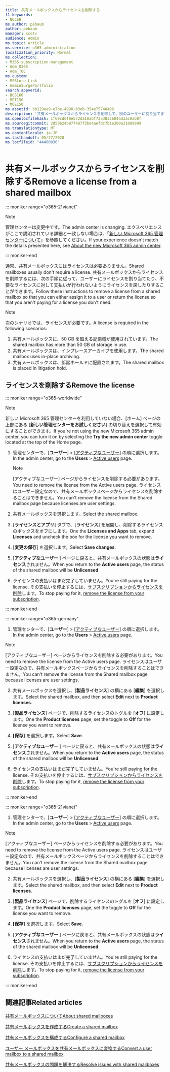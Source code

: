 ```yaml
---
title: 共有メールボックスからライセンスを削除する
f1.keywords:
- NOCSH
ms.author: pebaum
author: pebaum
manager: scotv
audience: Admin
ms.topic: article
ms.service: o365-administration
localization_priority: Normal
ms.collection:
- M365-subscription-management
- Adm_O365
- Adm_TOC
ms.custom:
- MSStore_Link
- AdminSurgePortfolio
search.appverid:
- BCS160
- MET150
- MOE150
ms.assetid: bb229ee9-e7be-4990-b3eb-354e75740496
description: '共有メールボックスからライセンスを削除して、別のユーザーに割り当てます。 '
ms.openlocfilehash: 1f69cd6f0e572da18abf7253832604ad3ac0ab8f
ms.sourcegitcommit: 2d59b24b877487f3b84aefdc7b1e200a21009999
ms.translationtype: MT
ms.contentlocale: ja-JP
ms.lasthandoff: 05/27/2020
ms.locfileid: "44400030"
---
```

# <a name="remove-a-license-from-a-shared-mailbox"></a><span data-ttu-id="1fa2c-103">共有メールボックスからライセンスを削除する</span><span class="sxs-lookup"><span data-stu-id="1fa2c-103">Remove a license from a shared mailbox</span></span>

::: moniker range="o365-21vianet"

> [!NOTE]
> <span data-ttu-id="1fa2c-104">管理センターは変更中です。</span><span class="sxs-lookup"><span data-stu-id="1fa2c-104">The admin center is changing.</span></span> <span data-ttu-id="1fa2c-105">エクスペリエンスがここで説明されている詳細と一致しない場合は、「[新しい Microsoft 365 管理センターについて](https://docs.microsoft.com/microsoft-365/admin/microsoft-365-admin-center-preview?view=o365-21vianet)」を参照してください。</span><span class="sxs-lookup"><span data-stu-id="1fa2c-105">If your experience doesn't match the details presented here, see [About the new Microsoft 365 admin center](https://docs.microsoft.com/microsoft-365/admin/microsoft-365-admin-center-preview?view=o365-21vianet).</span></span>

::: moniker-end

<span data-ttu-id="1fa2c-106">通常、共有メールボックスにはライセンスは必要ありません。</span><span class="sxs-lookup"><span data-stu-id="1fa2c-106">Shared mailboxes usually don't require a license.</span></span> <span data-ttu-id="1fa2c-107">共有メールボックスからライセンスを削除するには、次の手順に従って、ユーザーにライセンスを割り当てたり、不要なライセンスに対して支払いが行われないようにライセンスを戻したりすることができます。</span><span class="sxs-lookup"><span data-stu-id="1fa2c-107">Follow these instructions to remove a license from a shared mailbox so that you can either assign it to a user or return the license so that you aren't paying for a license you don't need.</span></span>

> [!NOTE]
> <span data-ttu-id="1fa2c-108">次のシナリオでは、ライセンスが必要です。</span><span class="sxs-lookup"><span data-stu-id="1fa2c-108">A license is required in the following scenarios:</span></span>
> 1. <span data-ttu-id="1fa2c-109">共有メールボックスに、50 GB を超える記憶域が使用されています。</span><span class="sxs-lookup"><span data-stu-id="1fa2c-109">The shared mailbox has more than 50 GB of storage in use.</span></span>
> 2. <span data-ttu-id="1fa2c-110">共有メールボックスは、インプレースアーカイブを使用します。</span><span class="sxs-lookup"><span data-stu-id="1fa2c-110">The shared mailbox uses in-place archiving.</span></span>
> 3. <span data-ttu-id="1fa2c-111">共有メールボックスは、訴訟ホールドに配置されます。</span><span class="sxs-lookup"><span data-stu-id="1fa2c-111">The shared mailbox is placed in litigation hold.</span></span>

  
## <a name="remove-the-license"></a><span data-ttu-id="1fa2c-112">ライセンスを削除する</span><span class="sxs-lookup"><span data-stu-id="1fa2c-112">Remove the license</span></span>

::: moniker range="o365-worldwide"

> [!NOTE]
> <span data-ttu-id="1fa2c-113">新しい Microsoft 365 管理センターを利用していない場合、[ホーム] ページの上部にある [**新しい管理センターをお試しください**] の切り替えを選択して有効にすることができます。</span><span class="sxs-lookup"><span data-stu-id="1fa2c-113">If you're not using the new Microsoft 365 admin center, you can turn it on by selecting the **Try the new admin center** toggle located at the top of the Home page.</span></span>

1. <span data-ttu-id="1fa2c-114">管理センターで、[**ユーザー**] \> [<a href="https://go.microsoft.com/fwlink/p/?linkid=834822" target="_blank">アクティブなユーザー</a>] の順に選択します。</span><span class="sxs-lookup"><span data-stu-id="1fa2c-114">In the admin center, go to the **Users** \> <a href="https://go.microsoft.com/fwlink/p/?linkid=834822" target="_blank">Active users</a> page.</span></span>

   > [!NOTE]
   > <span data-ttu-id="1fa2c-115">[アクティブなユーザー] ページからライセンスを削除する必要があります。</span><span class="sxs-lookup"><span data-stu-id="1fa2c-115">You need to remove the license from the Active users page.</span></span> <span data-ttu-id="1fa2c-116">ライセンスはユーザー設定なので、共有メールボックスページからライセンスを削除することはできません。</span><span class="sxs-lookup"><span data-stu-id="1fa2c-116">You can't remove the license from the Shared mailbox page because licenses are user settings.</span></span> 
  
2. <span data-ttu-id="1fa2c-117">共有メールボックスを選択します。</span><span class="sxs-lookup"><span data-stu-id="1fa2c-117">Select the shared mailbox.</span></span>

3. <span data-ttu-id="1fa2c-118">[**ライセンスとアプリ**] タブで、[**ライセンス**] を展開し、削除するライセンスのボックスをオフにします。</span><span class="sxs-lookup"><span data-stu-id="1fa2c-118">One the **Licenses and Apps** tab, expand **Licenses** and uncheck the box for the license you want to remove.</span></span>

4. <span data-ttu-id="1fa2c-119">[**変更の保存**] を選択します。</span><span class="sxs-lookup"><span data-stu-id="1fa2c-119">Select **Save changes**.</span></span>

5. <span data-ttu-id="1fa2c-120">[**アクティブなユーザー** ] ページに戻ると、共有メールボックスの状態は**ライセンス**されません。</span><span class="sxs-lookup"><span data-stu-id="1fa2c-120">When you return to the **Active users** page, the status of the shared mailbox will be **Unlicensed**.</span></span>

6. <span data-ttu-id="1fa2c-121">ライセンスの支払いはまだ完了していません。</span><span class="sxs-lookup"><span data-stu-id="1fa2c-121">You're still paying for the license.</span></span> <span data-ttu-id="1fa2c-122">その支払いを停止するには、[サブスクリプションからライセンスを削除](../../commerce/licenses/remove-licenses-from-subscription.md)します。</span><span class="sxs-lookup"><span data-stu-id="1fa2c-122">To stop paying for it, [remove the license from your subscription](../../commerce/licenses/remove-licenses-from-subscription.md).</span></span>

::: moniker-end

::: moniker range="o365-germany"

 1. <span data-ttu-id="1fa2c-123">管理センターで、[**ユーザー**] \> [<a href="https://go.microsoft.com/fwlink/p/?linkid=847686" target="_blank">アクティブなユーザー</a>] の順に選択します。</span><span class="sxs-lookup"><span data-stu-id="1fa2c-123">In the admin center, go to the **Users** \> <a href="https://go.microsoft.com/fwlink/p/?linkid=847686" target="_blank">Active users</a> page.</span></span>

   > [!NOTE]
   > <span data-ttu-id="1fa2c-124">[アクティブなユーザー] ページからライセンスを削除する必要があります。</span><span class="sxs-lookup"><span data-stu-id="1fa2c-124">You need to remove the license from the Active users page.</span></span> <span data-ttu-id="1fa2c-125">ライセンスはユーザー設定なので、共有メールボックスページからライセンスを削除することはできません。</span><span class="sxs-lookup"><span data-stu-id="1fa2c-125">You can't remove the license from the Shared mailbox page because licenses are user settings.</span></span>

2. <span data-ttu-id="1fa2c-126">共有メールボックスを選択し、[**製品ライセンス**] の横にある [**編集**] を選択します。</span><span class="sxs-lookup"><span data-stu-id="1fa2c-126">Select the shared mailbox, and then select **Edit** next to **Product licenses**.</span></span>

3. <span data-ttu-id="1fa2c-127">[**製品ライセンス**] ページで、削除するライセンスのトグルを [**オフ**] に設定します。</span><span class="sxs-lookup"><span data-stu-id="1fa2c-127">One the **Product licenses** page, set the toggle to **Off** for the license you want to remove.</span></span>

4. <span data-ttu-id="1fa2c-128">**[保存]** を選択します。</span><span class="sxs-lookup"><span data-stu-id="1fa2c-128">Select **Save**.</span></span>

5. <span data-ttu-id="1fa2c-129">[**アクティブなユーザー** ] ページに戻ると、共有メールボックスの状態は**ライセンス**されません。</span><span class="sxs-lookup"><span data-stu-id="1fa2c-129">When you return to the **Active users** page, the status of the shared mailbox will be **Unlicensed**.</span></span>

6. <span data-ttu-id="1fa2c-130">ライセンスの支払いはまだ完了していません。</span><span class="sxs-lookup"><span data-stu-id="1fa2c-130">You're still paying for the license.</span></span> <span data-ttu-id="1fa2c-131">その支払いを停止するには、[サブスクリプションからライセンスを削除](../../commerce/licenses/remove-licenses-from-subscription.md)します。</span><span class="sxs-lookup"><span data-stu-id="1fa2c-131">To stop paying for it, [remove the license from your subscription](../../commerce/licenses/remove-licenses-from-subscription.md).</span></span>

::: moniker-end

::: moniker range="o365-21vianet"

 1. <span data-ttu-id="1fa2c-132">管理センターで、[**ユーザー**] \> [<a href="https://go.microsoft.com/fwlink/p/?linkid=850628" target="_blank">アクティブなユーザー</a>] の順に選択します。</span><span class="sxs-lookup"><span data-stu-id="1fa2c-132">In the admin center, go to the **Users** \> <a href="https://go.microsoft.com/fwlink/p/?linkid=850628" target="_blank">Active users</a> page.</span></span>

   > [!NOTE]
   > <span data-ttu-id="1fa2c-133">[アクティブなユーザー] ページからライセンスを削除する必要があります。</span><span class="sxs-lookup"><span data-stu-id="1fa2c-133">You need to remove the license from the Active users page.</span></span> <span data-ttu-id="1fa2c-134">ライセンスはユーザー設定なので、共有メールボックスページからライセンスを削除することはできません。</span><span class="sxs-lookup"><span data-stu-id="1fa2c-134">You can't remove the license from the Shared mailbox page because licenses are user settings.</span></span>

2. <span data-ttu-id="1fa2c-135">共有メールボックスを選択し、[**製品ライセンス**] の横にある [**編集**] を選択します。</span><span class="sxs-lookup"><span data-stu-id="1fa2c-135">Select the shared mailbox, and then select **Edit** next to **Product licenses**.</span></span>

3. <span data-ttu-id="1fa2c-136">[**製品ライセンス**] ページで、削除するライセンスのトグルを [**オフ**] に設定します。</span><span class="sxs-lookup"><span data-stu-id="1fa2c-136">One the **Product licenses** page, set the toggle to **Off** for the license you want to remove.</span></span>

4. <span data-ttu-id="1fa2c-137">**[保存]** を選択します。</span><span class="sxs-lookup"><span data-stu-id="1fa2c-137">Select **Save**.</span></span>

5. <span data-ttu-id="1fa2c-138">[**アクティブなユーザー** ] ページに戻ると、共有メールボックスの状態は**ライセンス**されません。</span><span class="sxs-lookup"><span data-stu-id="1fa2c-138">When you return to the **Active users** page, the status of the shared mailbox will be **Unlicensed**.</span></span>

6. <span data-ttu-id="1fa2c-139">ライセンスの支払いはまだ完了していません。</span><span class="sxs-lookup"><span data-stu-id="1fa2c-139">You're still paying for the license.</span></span> <span data-ttu-id="1fa2c-140">その支払いを停止するには、[サブスクリプションからライセンスを削除](../../commerce/licenses/remove-licenses-from-subscription.md)します。</span><span class="sxs-lookup"><span data-stu-id="1fa2c-140">To stop paying for it, [remove the license from your subscription](../../commerce/licenses/remove-licenses-from-subscription.md).</span></span>

::: moniker-end 

## <a name="related-articles"></a><span data-ttu-id="1fa2c-141">関連記事</span><span class="sxs-lookup"><span data-stu-id="1fa2c-141">Related articles</span></span>

[<span data-ttu-id="1fa2c-142">共有メールボックスについて</span><span class="sxs-lookup"><span data-stu-id="1fa2c-142">About shared mailboxes</span></span>](about-shared-mailboxes.md)

[<span data-ttu-id="1fa2c-143">共有メールボックスを作成する</span><span class="sxs-lookup"><span data-stu-id="1fa2c-143">Create a shared mailbox</span></span>](create-a-shared-mailbox.md)

[<span data-ttu-id="1fa2c-144">共有メールボックスを構成する</span><span class="sxs-lookup"><span data-stu-id="1fa2c-144">Configure a shared mailbox</span></span>](configure-a-shared-mailbox.md)

[<span data-ttu-id="1fa2c-145">ユーザー メールボックスを共有メールボックスに変換する</span><span class="sxs-lookup"><span data-stu-id="1fa2c-145">Convert a user mailbox to a shared mailbox</span></span>](convert-user-mailbox-to-shared-mailbox.md)

[<span data-ttu-id="1fa2c-146">共有メールボックスの問題を解決する</span><span class="sxs-lookup"><span data-stu-id="1fa2c-146">Resolve issues with shared mailboxes</span></span>](resolve-issues-with-shared-mailboxes.md)

